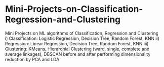 # Mini-Projects-on-Classification-Regression-and-Clustering

Mini Projects on ML algorithms of Classification, Regression and Clustering
i) Classification: Logistic Regression, Decision Tree, Random Forest, KNN
ii) Regression: Linear Regression, Decision Tree, Random Forest, KNN
iii) Clustering: KMeans, Hierarchial Clustering (ward, single, complete and average linkages), DBSCAN before and after performing dimensionality reduction by PCA and LDA
